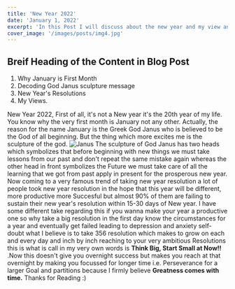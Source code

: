 ```yaml
---
title: 'New Year 2022'
date: 'January 1, 2022'
excerpt: 'In this Post I will discuss about the new year and my view and experience on New Year Resolution'
cover_image: '/images/posts/img4.jpg'
---
```


## Breif Heading of the Content in Blog Post
1. Why January is First Month
2. Decoding God Janus sculpture message
3. New Year's Resolutions
4. My Views.

New Year 2022, First of all, it's not a New year it's the 20th year of my life. You know why the very first month is January not any other. Actually, the reason for the name January is the Greek God Janus who is believed to be the God of all beginning. But the thing which more excites me is the sculpture of the god. ![Janus](/images/posts/janus.jpg)
The sculpture of God Janus has two heads which symbolizes that before beginning with new things we must take lessons from our past and don't repeat the same mistake again whereas the other head in front symbolizes the Future we must take care of all the learning that we got from past apply in present for the prosperous new year.
Now coming to a very famous trend of taking new year resolution a lot of people took new year resolution in the hope that this year will be different, more productive more Succesful but almost 90% of them are failing to sustain their new year's resolution within 15-30 days of New year. I have some different take regarding this if you wanna make your year a productive one so why take a big resolution in the first day know the circumstances for a year and eventually get failed leading to depression and anxiety self-doubt what I believe is to take 356 resolution which makes to grow on each and every day and inch by inch reaching to your very ambitious Resolutions this is what is call in my very own words is **Think Big, Start Small at Now!!** .Now this doesn't give you overnight success but makes you reach at that overnight by making you focussed for longer time i.e. Perseverance for a larger Goal and partitions because I firmly believe **Greatness comes with time.** 
Thanks for Reading :)


